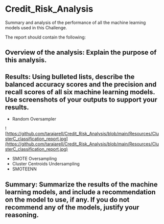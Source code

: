 # Credit_Risk_Analysis

Summary and analysis of the performance of all the machine learning models used in this Challenge.

The report should contain the following:

## Overview of the analysis: Explain the purpose of this analysis.

## Results: Using bulleted lists, describe the balanced accuracy scores and the precision and recall scores of all six machine learning models. Use screenshots of your outputs to support your results.
- Random Oversampler

![https://github.com/tarajarell/Credit_Risk_Analysis/blob/main/Resources/ClusterC_classification_report.jpg](https://github.com/tarajarell/Credit_Risk_Analysis/blob/main/Resources/ClusterC_classification_report.jpg)

- SMOTE Oversampling
- Cluster Centroids Undersampling
- SMOTEENN


## Summary: Summarize the results of the machine learning models, and include a recommendation on the model to use, if any. If you do not recommend any of the models, justify your reasoning.
